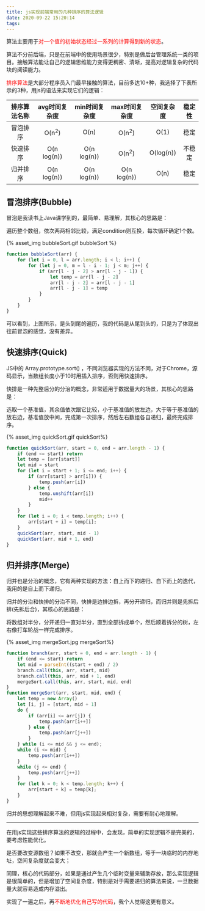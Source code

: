 ```yaml
---
title: js实现前端常用的几种排序的算法逻辑
date: 2020-09-22 15:20:14
tags:
---
```

<!-- --------------------分割线-------------------- -->

算法主要用于<font color=red>对一个值的初始状态经过一系列的计算得到新的状态</font>。

算法不分前后端，只是在前端中的使用场景很少，特别是做后台管理系统一类的项目。接触算法能让自己的逻辑思维能力变得更稠密、清晰，提高对逻辑复杂的代码块的阅读能力。

<font color=red>排序算法</font>是大部分程序员入门最早接触的算法，目前多达10+种，我选择了下表所示的3种，用js的语法来实现它们的逻辑：

| 排序算法名称 | avg时间复杂度 | min时间复杂度 | max时间复杂度 | 空间复杂度 | 稳定性 |
| :----------: | :------------: | :-----------: | :-----------: | :--------: | :----: |
|   冒泡排序   |    O(n<sup>2</sup>)     | O(n) | O(n<sup>2</sup>) | O(1) | 稳定 |
|   快速排序   | O(n log(n)) | O(n log(n)) | O(n<sup>2</sup>) | O(log(n)) | 不稳定 |
|   归并排序   | O(n log(n)) | O(n log(n)) | O(n log(n)) | O(n) | 稳定 |

## 冒泡排序(Bubble)
冒泡是我读书上Java课学到的，最简单、易理解，其核心的思路是：

遍历整个数组，依次两两相邻比较，满足condition则互换，每次循环确定1个数。

{% asset_img bubbleSort.gif bubbleSort %}

```javascript
function bubbleSort(arr) {
    for (let i = 0, l = arr.length; i < l; i++) {
        for (let j = 0, m = l - i - 1; j < m; j++) {
            if (arr[l - j - 2] > arr[l - j - 1]) {
                let temp = arr[l - j - 2]
                arr[l - j - 2] = arr[l - j - 1]
                arr[l - j - 1] = temp
            }
        }
    }
}
```

可以看到，上图所示，是头到尾的遍历，我的代码是从尾到头的，只是为了体现出往前冒泡的感觉，没有差异。

## 快速排序(Quick)

JS中的 Array.prototype.sort() ，不同浏览器实现的方法不同，对于Chrome，源码显示，当数组长度小于10时用插入排序，否则用快速排序。

快排是一种先整后分的分治的概念，非常适用于数据量大的场景，其核心的思路是：

选取一个基准值，其余值依次跟它比较，小于基准值的放左边，大于等于基准值的放右边，基准值放中间，完成第一次排序，然后左右数组各自递归，最终完成排序。

{% asset_img quickSort.gif quickSort%}

```javascript
function quickSort(arr, start = 0, end = arr.length - 1) {
    if (end <= start) return
    let temp = [arr[start]]
    let mid = start
    for (let i = start + 1; i <= end; i++) {
        if (arr[start] > arr[i])) {
            temp.push(arr[i])
        } else {
            temp.unshift(arr[i])
            mid++
        }
    }
    for (let i = 0; i < temp.length; i++) {
        arr[start + i] = temp[i];
    }
    quickSort(arr, start, mid - 1)
    quickSort(arr, mid + 1, end)
}
```



## 归并排序(Merge)

归并也是分治的概念，它有两种实现的方法：自上而下的递归、自下而上的迭代，我用的是自上而下递归。

归并的分治和快排的分治不同，快排是边排边拆，再分开递归，而归并则是先拆后排(先拆后合)，其核心的思路是：

将数组对半分，分开递归一直对半分，直到全部拆成单个，然后顺着拆分的树，左右像打车轮战一样完成排序。

{% asset_img mergeSort.jpg mergeSort%}

```javascript
function branch(arr, start = 0, end = arr.length - 1) {
    if (end <= start) return
    let mid = parseInt((start + end) / 2)
    branch.call(this, arr, start, mid)
    branch.call(this, arr, mid + 1, end)
    mergeSort.call(this, arr, start, mid, end)
}
function mergeSort(arr, start, mid, end) {
    let temp = new Array()
    let [i, j] = [start, mid + 1]
    do {
        if (arr[i] <= arr[j]) {
            temp.push(arr[i++])
        } else {
            temp.push(arr[j++])
        }
    } while (i <= mid && j <= end);
    while (i <= mid) {
        temp.push(arr[i++])
    }
    while (j <= end) {
        temp.push(arr[j++])
    }
    for (let k = 0; k < temp.length; k++) {
        arr[start + k] = temp[k];
    }
}
```

归并的思想理解起来不难，但用js实现起来相对复杂，需要有耐心地理解。

------

在用js实现这些排序算法的逻辑的过程中，会发现，简单的实现逻辑不是完美的，要考虑性能优化。

是否要改变源数组？如果不改变，那就会产生一个新数组，等于一块临时的内存地址，空间复杂度就会变大；

同理，核心的代码部分，如果是通过产生几个临时变量来辅助存放，那么实现逻辑是很简单的，但是增加了空间复杂度，特别是对于需要递归的算法来说，一旦数据量大就容易造成内存溢出。

实现了一遍之后，再<font color=red>不断地优化自己写的代码</font>，我个人觉得这更有意义。
